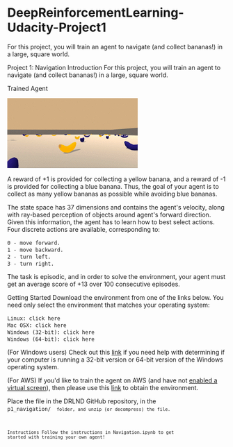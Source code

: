 # DeepReinforcementLearning-Udacity-Project1
For this project, you will train an agent to navigate (and collect bananas!) in a large, square world.


Project 1: Navigation
Introduction
For this project, you will train an agent to navigate (and collect bananas!) in a large, square world.

Trained Agent

![alt-text](https://github.com/imasmitja/DeepReinforcementLearning-Udacity-Project1/blob/main/42135619-d90f2f28-7d12-11e8-8823-82b970a54d7e.gif)


A reward of +1 is provided for collecting a yellow banana, and a reward of -1 is provided for collecting a blue banana. Thus, the goal of your agent is to collect as many yellow bananas as possible while avoiding blue bananas.

The state space has 37 dimensions and contains the agent's velocity, along with ray-based perception of objects around agent's forward direction. Given this information, the agent has to learn how to best select actions. Four discrete actions are available, corresponding to:

	0 - move forward.
	1 - move backward.
	2 - turn left.
	3 - turn right.
	
The task is episodic, and in order to solve the environment, your agent must get an average score of +13 over 100 consecutive episodes.

Getting Started
Download the environment from one of the links below. You need only select the environment that matches your operating system:

	Linux: click here
	Mac OSX: click here
	Windows (32-bit): click here
	Windows (64-bit): click here
	
(For Windows users) Check out this [link](https://support.microsoft.com/en-us/help/827218/how-to-determine-whether-a-computer-is-running-a-32-bit-version-or-64) if you need help with determining if your computer is running a 32-bit version or 64-bit version of the Windows operating system.

(For AWS) If you'd like to train the agent on AWS (and have not [enabled a virtual screen](https://github.com/Unity-Technologies/ml-agents/blob/master/docs/Training-on-Amazon-Web-Service.md)), then please use this [link](https://github.com/Unity-Technologies/ml-agents/blob/master/docs/Training-on-Amazon-Web-Service.md) to obtain the environment.

Place the file in the DRLND GitHub repository, in the <code> p1_navigation/ <code> folder, and unzip (or decompress) the file.

Instructions
Follow the instructions in Navigation.ipynb to get started with training your own agent!

